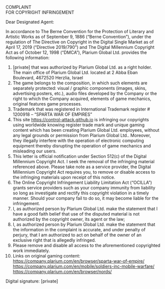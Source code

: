 COMPLAINT  
FOR COPYRIGHT INFRINGEMENT  
  
Dear Designated Agent:  
  
In accordance to The Berne Convention for the Protection of Literary and Artistic Works as of September 9, 1886 (“Berne Convention”), under the regulation of The Directive on Copyright in the Digital Single Market as of April 17, 2019 (“Directive 2019/790”) and The Digital Millennium Copyright Act as of October 12, 1998 (“DMCA”), Plarium Global Ltd. provides the following information:  
  
1. [private] that was authorized by Plarium Global Ltd. as a right holder. The main office of Plarium Global Ltd. located at 2 Abba Eban Boulevard, 4672520 Herzlia, Israel  
2. The game belongs to the composition, in which such elements are separately protected: visual / graphic components (images, skins, advertising posters, etc.), audio files developed by the Company or the right to which the Company acquired, elements of game mechanics, original features game processes.  
3. Trademark that was registered in International Trademark register # 1200918  – “SPARTA WAR OF EMPIRES”  
4. This site https://control-attack.github.io is infringing our copyrights using worldwide knowing register trade mark and unique gaming content which has been creating Plarium Global Ltd. employees, without any legal grounds or permission from Plarium Global Ltd.. Moreover, they illegally interfere with the operation of electronic computing equipment thereby disrupting the operation of game mechanics and misleading our users.  
5. This letter is official notification under Section 512(c) of the Digital Millennium Copyright Act. I seek the removal of the infringing material referenced above. Please take note as a service provider, the Digital Millennium Copyright Act requires you, to remove or disable access to the infringing materials upon receipt of this notice.  
6. The Online Copyright Infringement Liability Limitation Act (“OCILLA”) grants service providers such as your company immunity from liability so long as investigate and rectify this copyright violation in a timely manner. Should your company fail to do so, it may become liable for the infringement.  
7. I, as authorized person by Plarium Global Ltd. make the statement that I have a good faith belief that use of the disputed material is not authorized by the copyright owner, its agent or the law;  
8. I, as authorized person by Plarium Global Ltd. make the statement that the information in the complaint is accurate, and under penalty of perjury, that I am authorized to act on behalf of the owner of an exclusive right that is allegedly infringed.  
9. Please remove and disable all access to the aforementioned copyrighted work immediately.  
10. Links on original gaming content:  
https://company.plarium.com/en/browser/sparta-war-of-empire/  
https://company.plarium.com/en/mobile/soldiers-inc-mobile-warfare/  
https://company.plarium.com/en/browser/nords/  
  
Digital signature: [private]   
